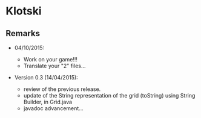 Klotski
=======

## Remarks

- 04/10/2015:
    - Work on your game!!! 
    - Translate your "2" files…
    
- Version 0.3 (14/04/2015):
    - review of the previous release.
    - update of the String representation of the grid (toString) using String Builder, in Grid.java
    - javadoc advancement…

